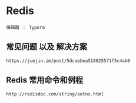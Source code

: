 # Redis

	编辑器 ： Typora 


## 常见问题 以及 解决方案
	https://juejin.im/post/5dcaebea518825571f5c4ab0

## Redis 常用命令和例程
	http://redisdoc.com/string/setnx.html 